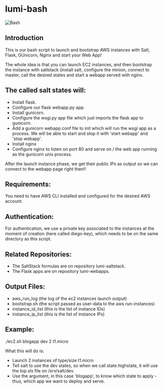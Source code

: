 # lumi-bash
![Bash](https://tiswww.case.edu/php/chet/img/bash-logo-web.png "BASH")

Introduction
------------
This is our bash script to launch and bootstrap AWS instances
with Salt, Flask, GUnicorn, Nginx and start your Web App!

The whole idea is that you can launch EC2 instances, and then
bootstrap the instance with saltstack (install salt, configure
the minion, connect to master, call the desired states and start
a webapp served with nginx.

The called salt states will:
----------------------------
* Install flask.
* Configure our flask webapp.py app.
* Install gunicorn.
* Configure the wsgi.py app file which just imports the flask app to gunicorn.
* Add a gunicorn webapp.conf file to init which will run the wsgi app as a
process. We will be able to start and stop it with 'start webapp' and
'stop webapp'.
* Install nginx
* Configure nginx to listen on port 80 and serve on / the web app
running as the gunicorn unix process.

After the launch instance phase, we get their public IPs
as output so we can connect to the webapp page right then!!

Requirements:
-------------
You need to have AWS CLI installed and configured for the desired
AWS account.

Authentication:
---------------
For authentication, we use a private key associated to the instances
at the moment of creation (here called diego-key), which needs to be
on the same directory as this script.

Related Repositories:
--------------
- The SaltStack formulas are on repository lumi-saltstack.
- The Flask apps are on repository lumi-webapps.

Output Files:
------------------------------------------------
* aws_run_log (the log of the ec2 instances launch output)
* bootstrap.sh (the script passed as user-data to the aws run-instances)
* instance_id_list (this is the list of instance IDs)
* instance_ip_list (this is the list of instance IPs)

Example:
--------
./ec2.sh blogapp dev 2 t1.micro

What this will do is:
* Launch 2 instances of type/size t1.micro
* Tell salt to use the dev states, so when we call
state.highstate, it will use the top.sls file on /srv/salt/dev.
* Use the <app> argument, in this case 'blogapp', to know which
state to apply - thus, which app we want to deploy and serve.
